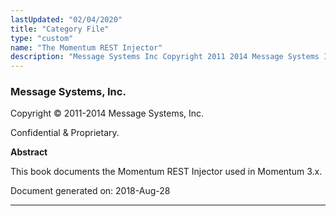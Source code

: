 ```yaml
---
lastUpdated: "02/04/2020"
title: "Category File"
type: "custom"
name: "The Momentum REST Injector"
description: "Message Systems Inc Copyright 2011 2014 Message Systems Inc Confidential Proprietary Abstract This book documents the Momentum REST Injector used in Momentum 3 x Document generated on 2018 Aug 28 Table of Contents 1 Overview 2 Configuring Momentum to Use the Injector 2 1 The httpsrv and restinjector Modules 2..."
---
```


### Message Systems, Inc.

Copyright © 2011-2014 Message Systems, Inc.

<a name="idp102208"></a> 

Confidential & Proprietary.

**Abstract**

This book documents the Momentum REST Injector used in Momentum 3.x.

Document generated on: 2018-Aug-28

* * *



